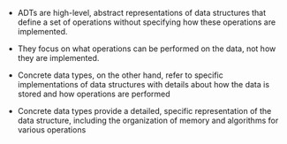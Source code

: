 - ADTs are high-level, abstract representations of data structures that define a set of operations without specifying how these operations are implemented.
- They focus on what operations can be performed on the data, not how they are implemented.

- Concrete data types, on the other hand, refer to specific implementations of data structures with details about how the data is stored and how operations are performed
- Concrete data types provide a detailed, specific representation of the data structure, including the organization of memory and algorithms for various operations
